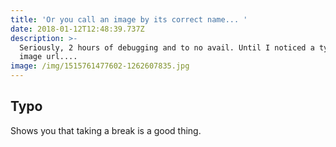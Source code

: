 ```yaml
---
title: 'Or you call an image by its correct name... '
date: 2018-01-12T12:48:39.737Z
description: >-
  Seriously, 2 hours of debugging and to no avail. Until I noticed a typo in an
  image url.... 
image: /img/1515761477602-1262607835.jpg
---
```

## Typo

Shows you that taking a break is a good thing. 
